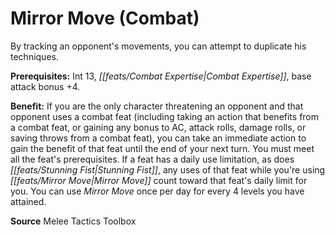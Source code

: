 ﻿---
cssclass: [feats]

---
# Mirror Move (Combat)

By tracking an opponent's movements, you can attempt to duplicate his techniques.

**Prerequisites:** Int 13, _[[feats/Combat Expertise|Combat Expertise]]_, base attack bonus +4.

**Benefit:** If you are the only character threatening an opponent and that opponent uses a combat feat (including taking an action that benefits from a combat feat, or gaining any bonus to AC, attack rolls, damage rolls, or saving throws from a combat feat), you can take an immediate action to gain the benefit of that feat until the end of your next turn. You must meet all the feat's prerequisites. If a feat has a daily use limitation, as does _[[feats/Stunning Fist|Stunning Fist]]_, any uses of that feat while you're using _[[feats/Mirror Move|Mirror Move]]_ count toward that feat's daily limit for you. You can use _Mirror Move_ once per day for every 4 levels you have attained.

**Source** Melee Tactics Toolbox